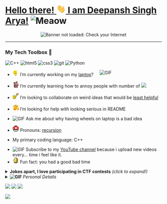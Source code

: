 # [Hello there! <img src="https://raw.githubusercontent.com/ABSphreak/ABSphreak/master/gifs/Hi.gif" width="30px"> I am Deepansh Singh Arya!](https://deepansharya1111.github.io/) <img src="https://i.imgur.com/veZrcC7.gif" alt="Meaow" width="50" />


<p align="center">
  <img src="https://github.com/deepansharya1111/deepansharya1111/blob/main/PicsArt_01-30-03.22.55.jpg" alt="Banner not loaded: Check your Internet"/>
</p>
<!--* ![screenshot](PicsArt_01-30-03.22.55.jpg)-->

---

### My Tech Toolbox 🧰 

<p align="left">
<img src="https://i.pinimg.com/originals/99/f8/87/99f887833c475448723d3c9ac16c179b.png" alt="C++" width="40" height="40"/>
<img src="https://upload.wikimedia.org/wikipedia/commons/thumb/6/61/HTML5_logo_and_wordmark.svg/512px-HTML5_logo_and_wordmark.svg.png" alt="html5" height="40"/> 
<img src="https://upload.wikimedia.org/wikipedia/commons/thumb/d/d5/CSS3_logo_and_wordmark.svg/1200px-CSS3_logo_and_wordmark.svg.png" alt="css3" height="40"/> 
<img src="https://www.vectorlogo.zone/logos/git-scm/git-scm-icon.svg" alt="git" width="40" height="40"/> 
<img src="https://www.vectorlogo.zone/logos/python/python-icon.svg" alt="Python" width="40" height="40"/>
</p>

<img align="right" alt="GIF" src="https://github.com/deepansharya1111/temp/blob/main/tumblr_mac1m0fkEE1rfjowdo1_640.gif" width="200vw" />

- <img alt="GIF" src="https://github.com/deut-erium/deut-erium/blob/master/assets/wave.gif?raw=1" width="20vw" /> I’m currently working on my [laptop](https://csea-iitb.github.io/IITBreachers-wiki/)?
- <img alt="GIF" src="https://github.com/deut-erium/deut-erium/blob/master/assets/gandalf_parrot.gif?raw=1" width="20vw" /> I’m currently learning how to annoy people with number of ![](https://komarev.com/ghpvc/?username=deepansharya1111&label=HitCount&color=blue&style=flat-square)
- <img alt="GIF" src="https://github.com/deut-erium/deut-erium/blob/master/assets/headbang.gif?raw=1" width="20vw" /> I’m looking to collaborate on weird ideas that would be [least helpful](https://github.com/deut-erium/hacking_tools)
- <img alt="GIF" src="https://github.com/deut-erium/deut-erium/blob/master/assets/hmm.gif?raw=1" width="20vw" /> I’m looking for help with looking serious in README
- <img alt="GIF" src="https://github.com/deepansharya1111/temp/blob/main/ezgif.com-gif-maker%20(5).gif" width="22vw" /> Ask me about why having wheels on laptop is a bad idea
- <img alt="GIF" src="https://github.com/deut-erium/deut-erium/blob/master/assets/powerup.gif?raw=1" width="20vw" /> Pronouns: [recursion](https://github.com/deepansharya1111/)

- My primary coding language: C++
<!--- Earned Gold badge & 5 star at HackerRank in Python programming.-->
- <img alt="GIF" src="https://media.giphy.com/media/gjNpNqwG5H8oRYfZFe/giphy.gif" width="22vw" /> Subscribe to my [YouTube channel](https://www.youtube.com/deepansharya1111) because i upload new videos every... time i feel like it.
- <img alt="GIF" src="https://github.com/deut-erium/deut-erium/blob/master/assets/coin.gif?raw=1" width="20vw" /> Fun fact: you had a good bad time

<details>
<summary> <b>Jokes apart, I love participating in CTF contests</b> <i>(click to expand!)</i> </summary>
<br>
Here are few things you may be interested to stalk
<ul>
 <li> I'll leak All my Hacking Profile links here after few months or "zkhq lp qrw ihholqj kruqb" </li> :wink:
 (hint: decode manually using Caesar Cipher or Rot13 on <a href="https://gchq.github.io/CyberChef/">CyberChef</a>)
 <li> If you love cryptography, then try finding me on <a href="https://cryptohack.org/">cryptohack</a> :heart: </li>
 <li> I have been learning recently on <a href="https://tryhackme.com">TryHackMe</a> and its fun! </li>
 <li> I'm Still a noob for <a href="https://www.hackthebox.eu/">HackTheBox</a> no shame on that </li>
 <li> Invite me to your team if you play <a href="https://capturetheflag.withgoogle.com/"> Google's CTF </a>
 <li> I am working to become an official part of Google Developer Groups in upcoming 1-2 months

</ul>
</details>

<details>
<summary> <b><img alt="GIF" src="https://github.com/deepansharya1111/temp/blob/main/star%20rainbow.gif" width="20vw" /> </b> <i>Personal Details</i> </summary>
<ul>
 <li> <a href="https://www.youtube.com/watch?v=dQw4w9WgXcQ">About Me. Too Personal!</a>
 <li> Passionate for learning & exploring new Tech but honestly coding makes me sometimes lonely. Who do you talk to when youre horny?
 <li> PS: That pic is old. 
 <li> Connect on Twitter
 <li> <a href="mailto:farziemailid6969@gmail.com">Report Here</a> if anything breaks @ farziemailid6969@gmail.com
</ul>
</details>

[<img height="30" src="https://img.shields.io/badge/twitter-%231DA1F2.svg?&style=for-the-badge&logo=twitter&logoColor=white" />][twitter]
[<img height="30" src = "https://img.shields.io/badge/Youtube-%23E4405F.svg?&style=for-the-badge&logo=Youtube&logoColor=white">][Youtube] 
[<img height="30" src="https://img.shields.io/badge/linkedin-blue.svg?&style=for-the-badge&logo=linkedin&logoColor=white" />][LinkedIn]

<!-- - Join my [Discord server](https://discord.gg/) | [Telegram Channel](https://t.me/).
I am working on building my online presence and doing my bit to spread knowledge & mentor fellow developers who are starting our their programming journey.-->

![](https://hit.yhype.me/github/profile?user_id=30445158)








[Personal Details]: (https://www.youtube.com/watch?v=dQw4w9WgXcQ)
[twitter]: https://twitter.com/deepansh_arya
[youtube]: https://www.youtube.com/deepansharya1111
[gmail]: https://gmail.com
[linkedin]: https://www.linkedin.com/in/deepansharya1111/
[Medium]: https://medium.com/@deepansharya1111


<!--
**deepansharya1111/deepansharya1111** is a ✨ _special_ ✨ repository because its `README.md` (this file) appears on your GitHub profile.

Here are some ideas to get you started:

- 🔭 I’m currently working on ...
- 🌱 I’m currently learning ...
- 👯 I’m looking to collaborate on ...
- 🤔 I’m looking for help with ...
- 💬 Ask me about ...
- 📫 How to reach me: ...
- 😄 Pronouns: ...
- ⚡ Fun fact: ...
-->
